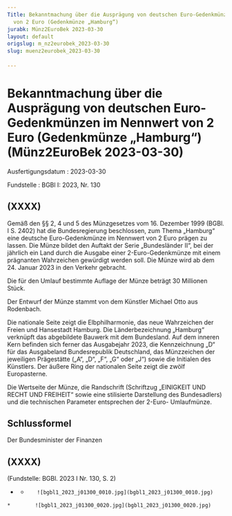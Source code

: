 ```yaml
---
Title: Bekanntmachung über die Ausprägung von deutschen Euro-Gedenkmünzen im Nennwert
  von 2 Euro (Gedenkmünze „Hamburg“)
jurabk: Münz2EuroBek 2023-03-30
layout: default
origslug: m_nz2eurobek_2023-03-30
slug: muenz2eurobek_2023-03-30

---
```


# Bekanntmachung über die Ausprägung von deutschen Euro-Gedenkmünzen im Nennwert von 2 Euro (Gedenkmünze „Hamburg“) (Münz2EuroBek 2023-03-30)

Ausfertigungsdatum
:   2023-03-30

Fundstelle
:   BGBl I: 2023, Nr. 130


## (XXXX)

Gemäß den §§ 2, 4 und 5 des Münzgesetzes vom 16. Dezember 1999 (BGBl.
I S. 2402) hat die Bundesregierung beschlossen, zum Thema „Hamburg“
eine deutsche Euro-Gedenkmünze im Nennwert von 2 Euro prägen zu
lassen. Die Münze bildet den Auftakt der Serie „Bundesländer II“, bei
der jährlich ein Land durch die Ausgabe einer 2-Euro-Gedenkmünze mit
einem prägnanten Wahrzeichen gewürdigt werden soll. Die Münze wird ab
dem 24. Januar 2023 in den Verkehr gebracht.

Die für den Umlauf bestimmte Auflage der Münze beträgt 30 Millionen
Stück.

Der Entwurf der Münze stammt von dem Künstler Michael Otto aus
Rodenbach.

Die nationale Seite zeigt die Elbphilharmonie, das neue Wahrzeichen
der Freien und Hansestadt Hamburg. Die Länderbezeichnung „Hamburg“
verknüpft das abgebildete Bauwerk mit dem Bundesland. Auf dem inneren
Kern befinden sich ferner das Ausgabejahr 2023, die Kennzeichnung „D“
für das Ausgabeland Bundesrepublik Deutschland, das Münzzeichen der
jeweiligen Prägestätte („A“, „D“, „F“, „G“ oder „J“) sowie die
Initialen des Künstlers. Der äußere Ring der nationalen Seite zeigt
die zwölf Europasterne.

Die Wertseite der Münze, die Randschrift (Schriftzug „EINIGKEIT UND
RECHT UND FREIHEIT“ sowie eine stilisierte Darstellung des
Bundesadlers) und die technischen Parameter entsprechen der 2-Euro-
Umlaufmünze.


## Schlussformel

Der Bundesminister der Finanzen


## (XXXX)

(Fundstelle: BGBl. 2023 I Nr. 130, S. 2)


*    *        ![bgbl1_2023_j01300_0010.jpg](bgbl1_2023_j01300_0010.jpg)
    *        ![bgbl1_2023_j01300_0020.jpg](bgbl1_2023_j01300_0020.jpg)


